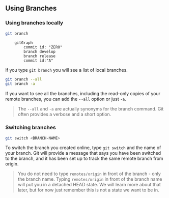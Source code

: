 ## Using Branches

### Using branches locally

```sh
git branch
```

```mermaid
    gitGraph
        commit id: "ZERO"
        branch develop
        branch release
        commit id:"A"
```

If you type `git branch` you will see a list of local branches.

```sh
git branch --all
git branch -a
```

If you want to see all the branches, including the read-only copies of your remote branches, you can add the `--all` option or just `-a`.

> The `--all` and `-a` are actually synonyms for the branch command. Git often provides a verbose and a short option.

### Switching branches

```sh
git switch <BRANCH-NAME>
```

To switch the branch you created online, type `git switch` and the name of your branch. Git will provide a message that says you have been switched to the branch, and it has been set up to track the same remote branch from origin.

> You do not need to type `remotes/origin` in front of the branch - only the branch name. Typing `remotes/origin` in front of the branch name will put you in a detached HEAD state. We will learn more about that later, but for now just remember this is not a state we want to be in.
